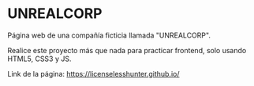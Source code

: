 # UNREALCORP
Página web de una compañía ficticia llamada "UNREALCORP". 

Realice este proyecto más que nada para practicar frontend, solo usando HTML5, CSS3 y JS. 

Link de la página:  https://licenselesshunter.github.io/
